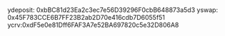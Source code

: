 

#

ydeposit: 0xbBC81d23Ea2c3ec7e56D39296F0cbB648873a5d3
yswap: 0x45F783CCE6B7FF23B2ab2D70e416cdb7D6055f51
ycrv:0xdF5e0e81Dff6FAF3A7e52BA697820c5e32D806A8

#
